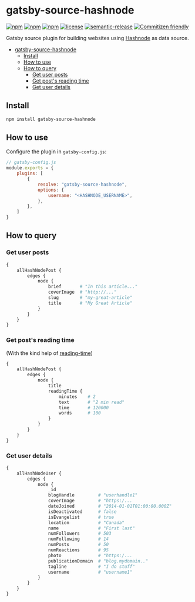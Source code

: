 
# gatsby-source-hashnode

[![npm](https://img.shields.io/npm/v/gatsby-source-hashnode.svg)](https://www.npmjs.com/package/gatsby-source-hashnode)
[![npm](https://img.shields.io/npm/dw/gatsby-source-hashnode.svg)](https://www.npmjs.com/package/gatsby-source-hashnode)
[![npm](https://badgen.net/npm/dm/gatsby-source-hashnode)]((https://www.npmjs.com/package/gatsby-source-hashnode))
[![license](https://img.shields.io/github/license/nitzano/gatsby-source-hashnode.svg)](https://github.com/nitzano/gatsby-source-hashnode/blob/master/LICENSE)
[![semantic-release](https://img.shields.io/badge/%20%20%F0%9F%93%A6%F0%9F%9A%80-semantic--release-e10079.svg)](https://github.com/semantic-release/semantic-release)
[![Commitizen friendly](https://img.shields.io/badge/commitizen-friendly-brightgreen.svg)](http://commitizen.github.io/cz-cli/)


Gatsby source plugin for building websites using [Hashnode](https://hashnode.com/) as data source.


- [gatsby-source-hashnode](#gatsby-source-hashnode)
  - [Install](#install)
  - [How to use](#how-to-use)
  - [How to query](#how-to-query)
    - [Get  user posts](#get--user-posts)
    - [Get post's reading time](#get-posts-reading-time)
    - [Get user details](#get-user-details)

## Install

```bash
npm install gatsby-source-hashnode
```

## How to use

Configure the plugin in `gatsby-config.js`:

```javascript
// gatsby-config.js
module.exports = {
    plugins: [
        {
            resolve: "gatsby-source-hashnode",
            options: {
                username: "<HASHNODE_USERNAME>",
            },
        },
    ]
}

```

## How to query

### Get  user posts


```graphql
{
    allHashNodePost {
        edges {
            node {
                brief       # "In this article..."
                coverImage  # "http://..."
                slug        # "my-great-article"
                title       # "My Great Article"
            }
        }
    }
}
```

### Get post's reading time

(With the kind help of [reading-time](https://www.npmjs.com/package/reading-time))


```graphql
{
    allHashNodePost {
        edges {
            node {
                title
                readingTime {
                    minutes    # 2
                    text       # "2 min read"
                    time       # 120000
                    words      # 100
                }
            }
        }
    }
}
```


### Get user details

```graphql
{
    allHashNodeUser {
        edges {
            node {
                _id
                blogHandle         # "userhandle1"
                coverImage         # "https:/...
                dateJoined         # "2014-01-01T01:00:00.000Z"
                isDeactivated      # false
                isEvangelist       # true
                location           # "Canada"
                name               # "First last"
                numFollowers       # 503
                numFollowing       # 14
                numPosts           # 50
                numReactions       # 95
                photo              # "https:/...
                publicationDomain  # "blog.mydomain.."
                tagline            # "I do stuff"
                username           # "username1"
            }
        }
    }
}
```